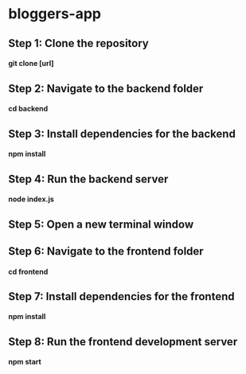 # bloggers-app

## Step 1: Clone the repository
#### git clone [url]

## Step 2: Navigate to the backend folder
#### cd backend

##  Step 3: Install dependencies for the backend
#### npm install

##  Step 4: Run the backend server
#### node index.js

##  Step 5: Open a new terminal window

##  Step 6: Navigate to the frontend folder
#### cd frontend

##  Step 7: Install dependencies for the frontend
#### npm install

##  Step 8: Run the frontend development server
#### npm start
